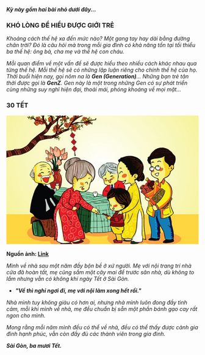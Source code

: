 **_Kỳ này gồm hai bài nhỏ dưới đây..._**

### KHÓ LÒNG ĐỂ HIỂU ĐƯỢC GIỚI TRẺ

_Khoảng cách thế hệ xa đến mức nào? Một gang tay hay dài bằng đường chân trời? Đó là câu hỏi mà trong mỗi gia đình có khả năng tồn tại tối thiểu ba thế hệ: ông bà, cha mẹ và thế hệ con cháu._

_Mỗi quan điểm về một vấn đề sẽ được hiểu theo nhiều cách khác nhau qua từng thế hệ. Mỗi thế hệ sẽ có những lập luận riêng cho chính thế hệ của họ. Thời buổi hiện nay, gọi nôm na là **Gen (Generation)**... Những bạn trẻ tân thời được gọi là **GenZ**. Gen này là một trong những Gen có sự phát triển cùng những suy nghĩ hiện đại, thoải mái, phóng khoáng về mọi mặt..._

### 30 TẾT

![Second Image](../../../../public/images/posts/2022/09-14-Random-01/image2.jpg)

**Nguồn ảnh: [Link](http://thptkontum.edu.vn/van-hoa-van-nghe/NGUON-GOC-VA-Y-NGHIA-CUA-NGAY-TET-NGUYEN-DAN-812)**

_Mình về nhà sau một năm đầy bộn bề ở xứ người. Mẹ với nội trang trí nhà cửa đã hoàn tất, mẹ cũng sắm một cây mai để trước sân nhà, dù không to lắm nhưng vẫn có không khí ngày Tết ở Sài Gòn._

- **_"Về thì nghỉ ngơi đi, mẹ với nội làm xong hết rồi."_**

_Nhà mình tuy không giàu có hơn ai, nhưng nhà mình luôn đong đầy tình cảm, mỗi khi mình về nhà, mẹ đều chuẩn bị sẵn một phần bánh gạo cay rất ngon cho mình._

_Mong rằng mỗi năm mình đều có thể về nhà, đều có thể thấy được cảnh gia đình hạnh phúc, vẫn còn đầy đủ các thành viên trong gia đình._

**_Sài Gòn, ba mươi Tết._**
